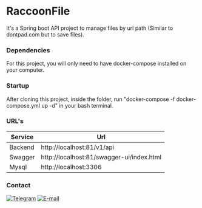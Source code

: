 # RaccoonFile #
It's a Spring boot API project to manage files by url path (Similar to dontpad.com but to save files).

### Dependencies
For this project, you will only need to have docker-compose installed on your computer.

### Startup
After cloning this project, inside the folder, run "docker-compose -f docker-compose.yml up -d" in your bash terminal.

### URL's
| Service | Url                                       |
|---------|-------------------------------------------|
| Backend | http://localhost:81/v1/api                |
| Swagger | http://localhost:81/swagger-ui/index.html |
| Mysql   | http://localhost:3306                     |

### Contact
[![Telegram](https://img.shields.io/badge/-@gabrielsyphan-0088CC?style=flat&logo=Telegram&logoColor=white&link=https://t.me/gabrielsyphan/)](https://t.me/gabrielsyphan "Telegram") [![E-mail](https://img.shields.io/badge/-gabrielsyphan@raccoonbit.com-c14438?style=flat&logo=Gmail&logoColor=white&link=mailto:gabrielsyphan@raccoonbit.com)](mailto:gabrielsyphan@raccoonbit.com "E-mail")
